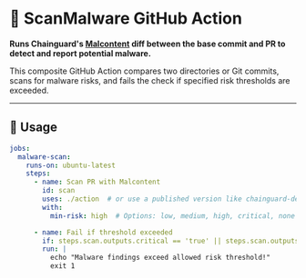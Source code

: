 # 🔬 ScanMalware GitHub Action

**Runs Chainguard's [Malcontent](https://github.com/chainguard-dev/malcontent) diff between the base commit and PR to detect and report potential malware.**

This composite GitHub Action compares two directories or Git commits, scans for malware risks, and fails the check if specified risk thresholds are exceeded.

---

## 🚀 Usage

```yaml
jobs:
  malware-scan:
    runs-on: ubuntu-latest
    steps:
      - name: Scan PR with Malcontent
        id: scan
        uses: ./action  # or use a published version like chainguard-dev/scan-malware@v1
        with:
          min-risk: high  # Options: low, medium, high, critical, none

      - name: Fail if threshold exceeded
        if: steps.scan.outputs.critical == 'true' || steps.scan.outputs.high == 'true'
        run: |
          echo "Malware findings exceed allowed risk threshold!"
          exit 1

